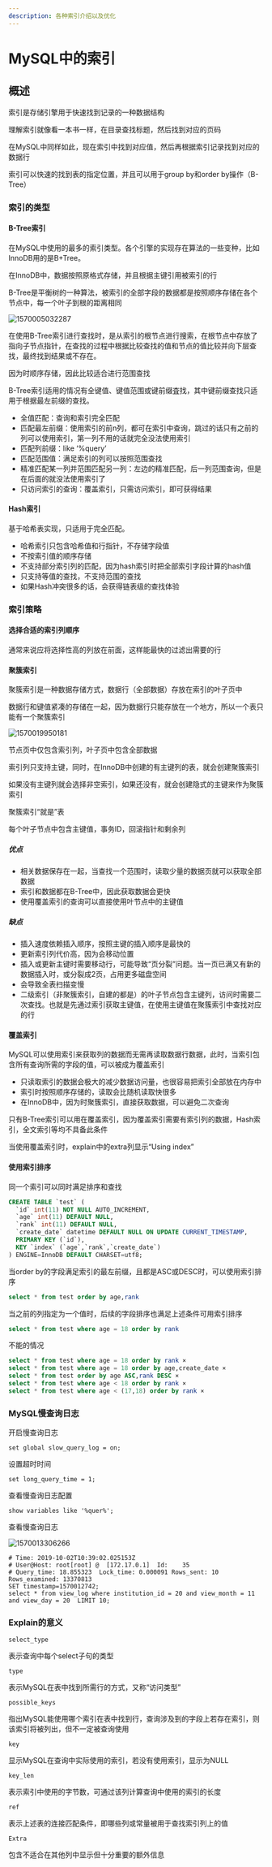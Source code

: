 ```yaml
---
description: 各种索引介绍以及优化
---
```


# MySQL中的索引

## 概述

索引是存储引擎用于快速找到记录的一种数据结构

理解索引就像看一本书一样，在目录查找标题，然后找到对应的页码

在MySQL中同样如此，现在索引中找到对应值，然后再根据索引记录找到对应的数据行

索引可以快速的找到表的指定位置，并且可以用于group by和order by操作（B-Tree）

### 索引的类型

#### B-Tree索引

在MySQL中使用的最多的索引类型。各个引擎的实现存在算法的一些变种，比如InnoDB用的是B+Tree。

在InnoDB中，数据按照原格式存储，并且根据主键引用被索引的行

B-Tree是平衡树的一种算法，被索引的全部字段的数据都是按照顺序存储在各个节点中，每一个叶子到根的距离相同

![1570005032287](.gitbook/assets/1570005032287.png)

在使用B-Tree索引进行查找时，是从索引的根节点进行搜索，在根节点中存放了指向子节点指针，在查找的过程中根据比较查找的值和节点的值比较并向下层查找，最终找到结果或不存在。

因为时顺序存储，因此比较适合进行范围查找

B-Tree索引适用的情况有全键值、键值范围或键前缀査找，其中键前缀查找只适用于根据最左前缀的查找。

- 全值匹配：查询和索引完全匹配
- 匹配最左前缀：使用索引的前n列，都可在索引中查询，跳过的话只有之前的列可以使用索引，第一列不用的话就完全没法使用索引
- 匹配列前缀：like ‘%query’
- 匹配范围值：满足索引的列可以按照范围查找
- 精准匹配某一列并范围匹配另一列：左边的精准匹配，后一列范围查询，但是在后面的就没法使用索引了
- 只访问索引的查询：覆盖索引，只需访问索引，即可获得结果

#### Hash索引

基于哈希表实现，只适用于完全匹配。

- 哈希索引只包含哈希值和行指针，不存储字段值
- 不按索引值的顺序存储
- 不支持部分索引列的匹配，因为hash索引时把全部索引字段计算的hash值
- 只支持等值的查找，不支持范围的查找
- 如果Hash冲突很多的话，会获得链表级的查找体验

### 索引策略

#### 选择合适的索引列顺序

通常来说应将选择性高的列放在前面，这样能最快的过滤出需要的行

#### 聚簇索引

聚簇索引是一种数据存储方式，数据行（全部数据）存放在索引的叶子页中

数据行和键值紧凑的存储在一起，因为数据行只能存放在一个地方，所以一个表只能有一个聚簇索引

![1570019950181](.gitbook/assets/1570019950181.png)

节点页中仅包含索引列，叶子页中包含全部数据

索引列只支持主键，同时，在InnoDB中创建的有主键列的表，就会创建聚簇索引

如果没有主键列就会选择非空索引，如果还没有，就会创建隐式的主键来作为聚簇索引

聚簇索引“就是”表

每个叶子节点中包含主键值，事务ID，回滚指针和剩余列

##### 优点

- 相关数据保存在一起，当查找一个范围时，读取少量的数据页就可以获取全部数据
- 索引和数据都在B-Tree中，因此获取数据会更快
- 使用覆盖索引的查询可以直接使用叶节点中的主键值

##### 缺点

- 插入速度依赖插入顺序，按照主键的插入顺序是最快的
- 更新索引列代价高，因为会移动位置
- 插入或更新主键时需要移动行，可能导致“页分裂”问题。当一页已满又有新的数据插入时，或分裂成2页，占用更多磁盘空间
- 会导致全表扫描变慢
- 二级索引（非聚簇索引，自建的都是）的叶子节点包含主键列，访问时需要二次查找。也就是先通过索引获取主键值，在使用主键值在聚簇索引中查找对应的行

#### 覆盖索引

MySQL可以使用索引来获取列的数据而无需再读取数据行数据，此时，当索引包含所有查询所需的字段的值，可以被成为覆盖索引

- 只读取索引的数据会极大的减少数据访问量，也很容易把索引全部放在内存中
- 索引时按照顺序存储的，读取会比随机读取快很多
- 在InnoDB中，因为时聚簇索引，直接获取数据，可以避免二次查询

只有B-Tree索引可以用在覆盖索引，因为覆盖索引需要有索引列的数据，Hash索引，全文索引等均不具备此条件

当使用覆盖索引时，explain中的extra列显示“Using index”

#### 使用索引排序

同一个索引可以同时满足排序和查找

```sql
CREATE TABLE `test` (
  `id` int(11) NOT NULL AUTO_INCREMENT,
  `age` int(11) DEFAULT NULL,
  `rank` int(11) DEFAULT NULL,
  `create_date` datetime DEFAULT NULL ON UPDATE CURRENT_TIMESTAMP,
  PRIMARY KEY (`id`),
  KEY `index` (`age`,`rank`,`create_date`)
) ENGINE=InnoDB DEFAULT CHARSET=utf8;
```

当order by的字段满足索引的最左前缀，且都是ASC或DESC时，可以使用索引排序

```sql
select * from test order by age,rank
```

当之前的列指定为一个值时，后续的字段排序也满足上述条件可用索引排序

```sql
select * from test where age = 18 order by rank
```

不能的情况

```sql
select * from test where age = 18 order by rank ×
select * from test where age = 18 order by age,create_date ×
select * from test order by age ASC,rank DESC ×
select * from test where age < 18 order by rank ×
select * from test where age < (17,18) order by rank ×
```

### MySQL慢查询日志

开启慢查询日志

```
set global slow_query_log = on; 
```

设置超时时间

```
set long_query_time = 1;
```

查看慢查询日志配置

```
show variables like '%quer%';
```

查看慢查询日志

![1570013306266](.gitbook/assets/1570013306266.png)

```
# Time: 2019-10-02T10:39:02.025153Z
# User@Host: root[root] @  [172.17.0.1]  Id:    35
# Query_time: 18.855323  Lock_time: 0.000091 Rows_sent: 10  Rows_examined: 13370813
SET timestamp=1570012742;
select * from view_log where institution_id = 20 and view_month = 11 and view_day = 20  LIMIT 10;
```

### Explain的意义

```text
select_type
```

表示查询中每个select子句的类型

```text
type
```

表示MySQL在表中找到所需行的方式，又称“访问类型”

```text
possible_keys
```

指出MySQL能使用哪个索引在表中找到行，查询涉及到的字段上若存在索引，则该索引将被列出，但不一定被查询使用

```text
key
```

显示MySQL在查询中实际使用的索引，若没有使用索引，显示为NULL

```text
key_len
```

表示索引中使用的字节数，可通过该列计算查询中使用的索引的长度

```text
ref
```

表示上述表的连接匹配条件，即哪些列或常量被用于查找索引列上的值

```text
Extra
```

包含不适合在其他列中显示但十分重要的额外信息
